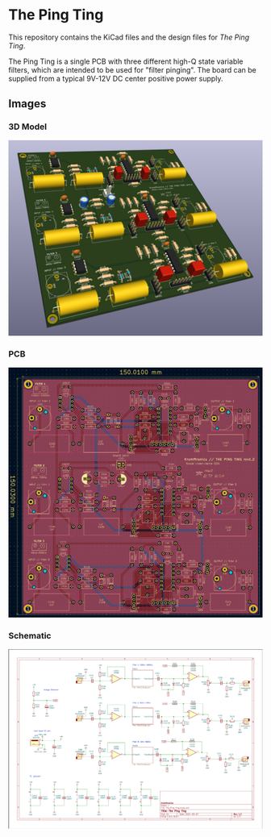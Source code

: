 # The Ping Ting
This repository contains the KiCad files and the design files for *The Ping Ting*.

The Ping Ting is a single PCB with three different high-Q state variable filters, which are intended to be used for "filter pinging".
The board can be supplied from a typical 9V-12V DC center positive power supply.

## Images

### 3D Model
![3D-sideview](images/3D-sideview.png)

### PCB
![PCB](images/PCB.png)

### Schematic
![schematic](images/schematic-top.png)
